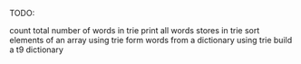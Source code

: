 TODO:

count total number of words in trie
print all words stores in trie
sort elements of an array using trie
form words from a dictionary using trie
build a t9 dictionary